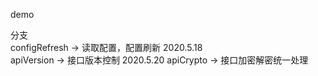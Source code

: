 demo

分支  
configRefresh -> 读取配置，配置刷新 2020.5.18  
apiVersion -> 接口版本控制 2020.5.20
apiCrypto -> 接口加密解密统一处理